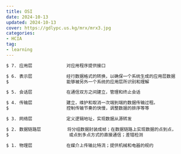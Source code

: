 ```yaml
---
title: OSI
date: 2024-10-13
updated: 2024-10-13
cover: https://gdlypc.us.kg/mrx/mrx3.jpg
categories: 
- HCIA
tag:
- learning
---
```


<!-- toc -->

```bash
$ 7. 应用层             对应用程序提供接口
```

```bash
$ 6. 表示层             经行数据格式的转换，以确保一个系统生成的应用层数据
$                      能够被另外一个系统的应用层所识别和理解
```

```bash
$ 5. 会话层             在通信双方之间建立，管理和终止会话
```

```bash
$ 4. 传输层             建立，维护和取消一次端到端的数据传输过程。
$                      控制传输节奏的快慢，调整数据的排序等等
```

```bash
$ 3. 网络层             定义逻辑地址，实现数据从源转发
```

```bash
$ 2. 数据链路层          将分组数据封装成帧；在数据链路上实现数据的点到点，
$                       或点到多点方式的直接通信；差错检测
```

```bash
$ 1. 物理层             在媒介上传输比特流；提供机械和电器的规约
```
